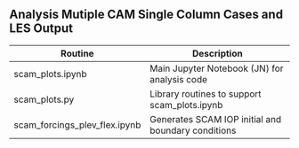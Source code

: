 ## Analysis Mutiple CAM Single Column Cases and LES Output

Routine | Description
--------|------------
scam_plots.ipynb | Main Jupyter Notebook (JN) for analysis code
scam_plots.py | Library routines to support scam_plots.ipynb
scam_forcings_plev_flex.ipynb | Generates SCAM IOP initial and boundary conditions
